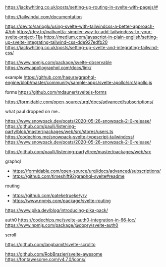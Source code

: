 https://jackwhiting.co.uk/posts/setting-up-routing-in-svelte-with-pagejs/#

https://tailwindui.com/documentation

https://dev.to/sarioglu/using-svelte-with-tailwindcss-a-better-approach-47ph
https://dev.to/inalbant/a-simpler-way-to-add-tailwindcss-to-your-svelte-project-11ja
https://medium.com/javascript-in-plain-english/setting-up-svelte-integrating-tailwind-css-dde927edfb20
https://jackwhiting.co.uk/posts/setting-up-svelte-and-integrating-tailwind-css/

https://www.npmjs.com/package/svelte-observable
https://www.apollographql.com/docs/link/

example
https://github.com/hasura/graphql-engine/blob/master/community/sample-apps/svelte-apollo/src/apollo.js

forms
https://github.com/mdauner/sveltejs-forms

https://formidable.com/open-source/urql/docs/advanced/subscriptions/

what paul dropped on me..

https://www.snowpack.dev/posts/2020-05-26-snowpack-2-0-release/
https://github.com/paullj/listening-party/blob/master/packages/web/src/stores/users.ts
https://codechips.me/snowpack-svelte-typescript-tailwindcss/
https://www.snowpack.dev/posts/2020-05-26-snowpack-2-0-release/

https://github.com/paullj/listening-party/tree/master/packages/web/src

graphql

- https://formidable.com/open-source/urql/docs/advanced/subscriptions/
- https://github.com/timeshift92/graphql-svelte#readme

routing

- https://github.com/pateketrueke/yrv
- https://www.npmjs.com/package/svelte-routing

https://www.pika.dev/blog/introducing-pika-pack/

auth0
https://codechips.me/svelte-auth0-integration-in-66-loc/
https://www.npmjs.com/package/@dopry/svelte-auth0

scroll

https://github.com/langbamit/svelte-scrollto

https://github.com/RobBrazier/svelte-awesome
https://fontawesome.com/v4.7.0/icons/
